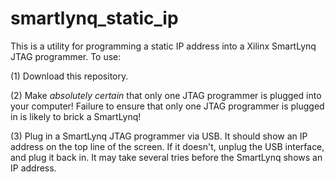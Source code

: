 # smartlynq_static_ip

This is a utility for programming a static IP address into a Xilinx SmartLynq JTAG programmer.  To use:

(1) Download this repository.  

(2) Make *absolutely certain* that only one JTAG programmer is plugged into your computer!   Failure to ensure that only one JTAG programmer is plugged in is likely to brick a SmartLynq!

(3) Plug in a SmartLynq JTAG programmer via USB.   It should show an IP address on the top line of the screen.   If it doesn't, unplug the USB interface, and plug it back in.  It may take several tries before the SmartLynq shows an IP address.  


